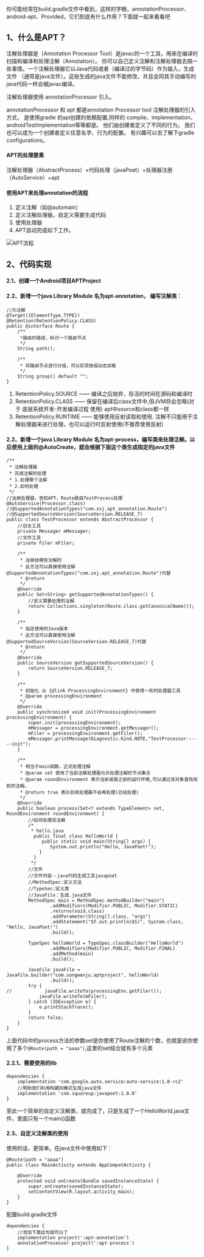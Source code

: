 你可能经常在build.gradle文件中看到，这样的字眼，annotationProcessor、android-apt、Provided，它们到底有什么作用？下面就一起来看看吧

## 1、什么是APT？
注解处理器是（Annotation Processor Tool）是javac的一个工具，用来在编译时扫描和编译和处理注解（Annotation）。
你可以自己定义注解和注解处理器去搞一些事情。一个注解处理器它以Java代码或者（编译过的字节码）作为输入，生成文件
（通常是java文件）。这些生成的java文件不能修改，并且会同其手动编写的java代码一样会被javac编译。

注解处理器使用 annotationProcessor 引入。

annotationProcessor 和 apt 都是annotation Processor tool 注解处理器的引入方式，
是使用gradle 的api创建的依赖配置,同样的 compile、implementation、androidTestImplementation等等都是。
他们由创建者定义了不同的行为。
我们也可以成为一个创建者定义任意名字、行为的配置。
有兴趣可以去了解下gradle configurations。

#### APT的处理要素
注解处理器（AbstractProcess）+代码处理（javaPoet）+处理器注册（AutoService）+apt 
#### 使用APT来处理annotation的流程

1. 定义注解（如@automain）
2. 定义注解处理器，自定义需要生成代码
3. 使用处理器
4. APT自动完成如下工作。

![APT流程](https://upload-images.jianshu.io/upload_images/2918620-6559e6b9f5ef46d6.png?imageMogr2/auto-orient/strip%7CimageView2/2/w/1240)

## 2、代码实现
#### 2.1、创建一个Android项目APTProject
#### 2.2、新增一个java Library Module 名为apt-annotation， 编写注解类：

```
//元注解
@Target({ElementType.TYPE})
@Retention(RetentionPolicy.CLASS)
public @interface Route {
    /**
     *路由的路径，标识一个路由节点
     */
    String path();

    /**
     * 将路由节点进行分组，可以实现按组动态加载
     */
    String group() default "";
}
```

1. RetentionPolicy.SOURCE —— 编译之后抛弃，存活的时间在源码和编译时
2. RetentionPolicy.CLASS —— 保留在编译后class文件中,但JVM将会忽略(对于 底层系统开发-开发编译过程 使用)
apt中source和class都一样
3. RetentionPolicy.RUNTIME —— 能够使用反射读取和使用.
注解不只能用于注解处理器来进行处理，也可以运行时反射使用(不推荐使用反射)

#### 2.2、新增一个java Library Module 名为apt-process，编写类来处理注解。以后使用上面的@AutoCreate，就会根据下面这个类生成指定的java文件

```
/**
 * 注解处理器
 * 完成注解的处理
 * 1.处理哪个注解
 * 2.如何处理
 */
//注册处理器，告知APT，Route是由TestProcess处理
@AutoService(Processor.class)
//@SupportedAnnotationTypes("com.zxj.apt_annotation.Route")
//@SupportedSourceVersion(SourceVersion.RELEASE_7)
public class TestProcessor extends AbstractProcessor {
    //日志工具
    private Messager mMessager;
    //文件工具
    private Filer mFiler;

    /**
     * 注册给哪些注解的
     * 此方法可以直接使用注解@SupportedAnnotationTypes("com.zxj.apt_annotation.Route")代替
     * @return
     */
    @Override
    public Set<String> getSupportedAnnotationTypes() {
        //定义需要处理的注解
        return Collections.singleton(Route.class.getCanonicalName());
    }

    /**
     * 指定使用的Java版本
     * 此方法可以直接使用注解@SupportedSourceVersion(SourceVersion.RELEASE_7)代替
     * @return
     */
    @Override
    public SourceVersion getSupportedSourceVersion() {
        return SourceVersion.RELEASE_7;
    }

    /**
     * 初始化 从 {@link ProcessingEnvironment} 中获得一系列处理器工具
     * @param processingEnvironment
     */
    @Override
    public synchronized void init(ProcessingEnvironment processingEnvironment) {
        super.init(processingEnvironment);
        mMessager = processingEnvironment.getMessager();
        mFiler = processingEnvironment.getFiler();
        mMessager.printMessage(Diagnostic.Kind.NOTE,"TestProcessor------init");
    }

    /**
     * 相当于main函数，正式处理注解
     * @param set 使用了当前注解处理器允许处理注解的节点集合
     * @param roundEnvironment 表示当前或是之前的运行环境,可以通过该对象查找找到的注解。
     * @return true 表示后续处理器不会再处理(已经处理)
     */
    @Override
    public boolean process(Set<? extends TypeElement> set, RoundEnvironment roundEnvironment) {
        //如何处理该注解
        /*
         * hello.java
          public final class HelloWorld {
             public static void main(String[] args) {
                System.out.println("Hello, JavaPoet!");
            }
          }
         */
        //文件
        //文件内容--java代码生成工具javapoet
        //MethodSpec:定义方法
        //TypeSec:定义类
        //JavaFile：生成.java文件
        MethodSpec main = MethodSpec.methodBuilder("main")
                .addModifiers(Modifier.PUBLIC, Modifier.STATIC)
                .returns(void.class)
                .addParameter(String[].class, "args")
                .addStatement("$T.out.println($S)", System.class, "Hello, JavaPoet!")
                .build();

        TypeSpec helloWorld = TypeSpec.classBuilder("HelloWorld")
                .addModifiers(Modifier.PUBLIC, Modifier.FINAL)
                .addMethod(main)
                .build();

        JavaFile javaFile = JavaFile.builder("com.songwenju.aptproject", helloWorld)
                .build();
        try {
//            javaFile.writeTo(processingEnv.getFiler());
            javaFile.writeTo(mFiler);
        } catch (IOException e) {
            e.printStackTrace();
        }
        return false;
    }
}
```
上面代码中的process方法的参数set是你使用了Route注解的个数，也就是说你使用了多个`@Route(path = "aaaa")`,这里的set结合就有多个元素
#### 2.2.1、需要使用的lib

```
dependencies {
    implementation 'com.google.auto.service:auto-service:1.0-rc2'
    //帮助我们利用构建则模式生成java文件
    implementation 'com.squareup:javapoet:1.8.0'
}
```
至此一个简单的自定义注解类，就完成了，只是生成了一个HelloWorld.java文件，里面只有一个main()函数

#### 2.3、自定义注解类的使用
使用的话，更简单。在java文件中使用如下：

```
@Route(path = "aaaa")
public class MainActivity extends AppCompatActivity {

    @Override
    protected void onCreate(Bundle savedInstanceState) {
        super.onCreate(savedInstanceState);
        setContentView(R.layout.activity_main);
    }
}
```
配置build.gradle文件

```
dependencies {
    //添加下面这句就可以了
    implementation project(':apt-annotation')
    annotationProcessor project(':apt-process')
}
```
